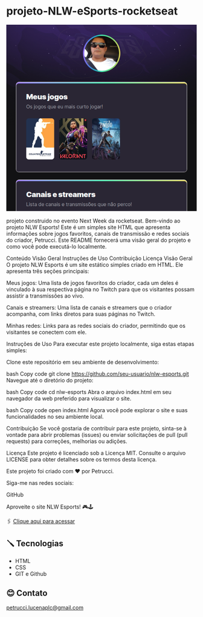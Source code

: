 # projeto-NLW-eSports-rocketseat

![preview](./.github/preview.png)

projeto construido no evento Next Week da rocketseat.
Bem-vindo ao projeto NLW Esports! Este é um simples site HTML que apresenta informações sobre jogos favoritos, canais de transmissão e redes sociais do criador, Petrucci. Este README fornecerá uma visão geral do projeto e como você pode executá-lo localmente.

Conteúdo
Visão Geral
Instruções de Uso
Contribuição
Licença
Visão Geral
O projeto NLW Esports é um site estático simples criado em HTML. Ele apresenta três seções principais:

Meus jogos: Uma lista de jogos favoritos do criador, cada um deles é vinculado à sua respectiva página no Twitch para que os visitantes possam assistir a transmissões ao vivo.

Canais e streamers: Uma lista de canais e streamers que o criador acompanha, com links diretos para suas páginas no Twitch.

Minhas redes: Links para as redes sociais do criador, permitindo que os visitantes se conectem com ele.

Instruções de Uso
Para executar este projeto localmente, siga estas etapas simples:

Clone este repositório em seu ambiente de desenvolvimento:

bash
Copy code
git clone https://github.com/seu-usuario/nlw-esports.git
Navegue até o diretório do projeto:

bash
Copy code
cd nlw-esports
Abra o arquivo index.html em seu navegador da web preferido para visualizar o site.

bash
Copy code
open index.html
Agora você pode explorar o site e suas funcionalidades no seu ambiente local.

Contribuição
Se você gostaria de contribuir para este projeto, sinta-se à vontade para abrir problemas (issues) ou enviar solicitações de pull (pull requests) para correções, melhorias ou adições.

Licença
Este projeto é licenciado sob a Licença MIT. Consulte o arquivo LICENSE para obter detalhes sobre os termos desta licença.

Este projeto foi criado com ❤️ por Petrucci.

Siga-me nas redes sociais:

GitHub

Aproveite o site NLW Esports! 🎮🕹️







🖇️ [Clique aqui para acessar](https://petrucci934.github.io/projeto-NLW-eSports-rocketseat)

## 🪛 Tecnologias
- HTML
- CSS
- GIT e Github

## 😊 Contato

petrucci.lucenaplc@gmail.com
